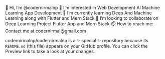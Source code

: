  👋 Hi, I’m @codernirmalnp
👀 I’m interested in Web Development AI Machine Learning App Development 
🌱 I’m currently learning Deep And Machine Learning along with Flutter and Mern Stack
💞️ I’m looking to collaborate on Deep Learning Project Flutter App and Mern Stack
 📫 How to reach me: Contact me at codernirmal@gmail.com 

codernirmalnp/codernirmalnp is a ✨ special ✨ repository because its `README.md` (this file) appears on your GitHub profile.
You can click the Preview link to take a look at your changes.

